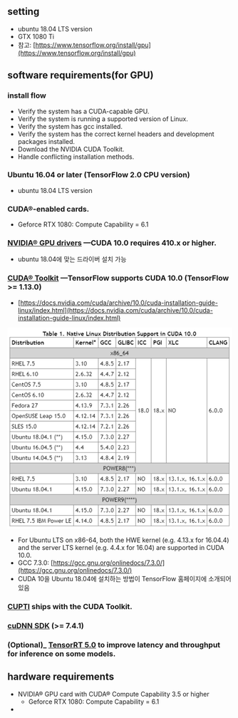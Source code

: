 ## setting

- ubuntu 18.04 LTS version
- GTX 1080 Ti
- 참고: [https://www.tensorflow.org/install/gpu](https://www.tensorflow.org/install/gpu)

## software requirements(for GPU)
### install flow
-   Verify the system has a CUDA-capable GPU.
-   Verify the system is running a supported version of Linux.
-   Verify the system has gcc installed.
-   Verify the system has the correct kernel headers and development packages installed.
-   Download the NVIDIA CUDA Toolkit.
-   Handle conflicting installation methods.


### Ubuntu 16.04 or later (TensorFlow 2.0 CPU version)
* ubuntu 18.04 LTS version

### CUDA®-enabled cards.
* Geforce RTX 1080: Compute Capability = 6.1

### [NVIDIA® GPU drivers](https://www.nvidia.com/drivers)  —CUDA 10.0 requires 410.x or higher.
* ubuntu 18.04에 맞는 드라이버 설치 가능

### [CUDA® Toolkit](https://developer.nvidia.com/cuda-toolkit-archive)  —TensorFlow supports CUDA 10.0 (TensorFlow >= 1.13.0)

* [https://docs.nvidia.com/cuda/archive/10.0/cuda-installation-guide-linux/index.html](https://docs.nvidia.com/cuda/archive/10.0/cuda-installation-guide-linux/index.html)

 ![](https://github.com/an-seunghwan/an-seunghwan.github.io/blob/master/assets/img/ubuntu1.PNG?raw=true)

* For Ubuntu LTS on x86-64, both the HWE kernel (e.g. 4.13.x for 16.04.4) and the server LTS kernel (e.g. 4.4.x for 16.04) are supported in CUDA 10.0.
* GCC 7.3.0: [https://gcc.gnu.org/onlinedocs/7.3.0/](https://gcc.gnu.org/onlinedocs/7.3.0/)
* CUDA 10을 Ubuntu 18.04에 설치하는 방법이 TensorFlow 홈페이지에 소개되어 있음

### [CUPTI](http://docs.nvidia.com/cuda/cupti/)  ships with the CUDA Toolkit.

### [cuDNN SDK](https://developer.nvidia.com/cudnn)  (>= 7.4.1)

### (Optional)_  [TensorRT 5.0](https://docs.nvidia.com/deeplearning/sdk/tensorrt-install-guide/index.html)  to improve latency and throughput for inference on some models.

## hardware requirements
- NVIDIA® GPU card with CUDA® Compute Capability 3.5 or higher
	* Geforce RTX 1080: Compute Capability = 6.1
- 





<!--stackedit_data:
eyJoaXN0b3J5IjpbNDk5MjIwNDY1LC0zMDI0MDQ4OCwyMTM2MT
MyMjc2LDE0NjcyODQzMCwtODQxNTk4MjEwLC0zOTE3MTM2NV19

-->